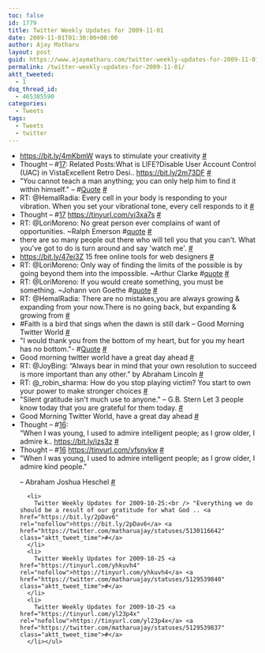 ```yaml
---
toc: false
id: 1779
title: Twitter Weekly Updates for 2009-11-01
date: 2009-11-01T01:30:00+00:00
author: Ajay Matharu
layout: post
guid: https://www.ajaymatharu.com/twitter-weekly-updates-for-2009-11-01/
permalink: /twitter-weekly-updates-for-2009-11-01/
aktt_tweeted:
  - 1
dsq_thread_id:
  - 465385590
categories:
  - Tweets
tags:
  - Tweets
  - twitter
---
```

<ul class="aktt_tweet_digest">
  <li>
    <a href="https://bit.ly/4mKbmW" rel="nofollow">https://bit.ly/4mKbmW</a> ways to stimulate your creativity <a href="https://twitter.com/matharuajay/statuses/5281833071" class="aktt_tweet_time">#</a>
  </li>
  <li>
    Thought &#8211; #<a href="https://search.twitter.com/search?q=%2317" class="aktt_hashtag">17</a>: Related Posts:What is LIFE?Disable User Account Control (UAC) in VistaExcellent Retro Desi.. <a href="https://bit.ly/2m73DF" rel="nofollow">https://bit.ly/2m73DF</a> <a href="https://twitter.com/matharuajay/statuses/5260900734" class="aktt_tweet_time">#</a>
  </li>
  <li>
    "You cannot teach a man anything; you can only help him to find it within himself." &#8211; #<a href="https://search.twitter.com/search?q=%23Quote" class="aktt_hashtag">Quote</a> <a href="https://twitter.com/matharuajay/statuses/5257559564" class="aktt_tweet_time">#</a>
  </li>
  <li>
    RT: @HemalRadia: Every cell in your body is responding to your vibration. When you set your vibrational tone, every cell responds to it <a href="https://twitter.com/matharuajay/statuses/5257554843" class="aktt_tweet_time">#</a>
  </li>
  <li>
    Thought &#8211; #<a href="https://search.twitter.com/search?q=%2317" class="aktt_hashtag">17</a> <a href="https://tinyurl.com/yj3xa7s" rel="nofollow">https://tinyurl.com/yj3xa7s</a> <a href="https://twitter.com/matharuajay/statuses/5252991555" class="aktt_tweet_time">#</a>
  </li>
  <li>
    RT: @LoriMoreno: No great person ever complains of want of opportunities. ~Ralph Emerson #<a href="https://search.twitter.com/search?q=%23quote" class="aktt_hashtag">quote</a> <a href="https://twitter.com/matharuajay/statuses/5228404028" class="aktt_tweet_time">#</a>
  </li>
  <li>
    there are so many people out there who will tell you that you can't. What you've got to do is turn around and say 'watch me'. <a href="https://twitter.com/matharuajay/statuses/5227867893" class="aktt_tweet_time">#</a>
  </li>
  <li>
    <a href="https://bit.ly/47ej3Z" rel="nofollow">https://bit.ly/47ej3Z</a> 15 free online tools for web designers <a href="https://twitter.com/matharuajay/statuses/5227061778" class="aktt_tweet_time">#</a>
  </li>
  <li>
    RT: @LoriMoreno: Only way of finding the limits of the possible is by going beyond them into the impossible. ~Arthur Clarke #<a href="https://search.twitter.com/search?q=%23quote" class="aktt_hashtag">quote</a> <a href="https://twitter.com/matharuajay/statuses/5227033239" class="aktt_tweet_time">#</a>
  </li>
  <li>
    RT: @LoriMoreno: If you would create something, you must be something. ~Johann von Goethe #<a href="https://search.twitter.com/search?q=%23quote" class="aktt_hashtag">quote</a> <a href="https://twitter.com/matharuajay/statuses/5226999852" class="aktt_tweet_time">#</a>
  </li>
  <li>
    RT: @HemalRadia: There are no mistakes,you are always growing & expanding from your now.There is no going back, but expanding & growing from <a href="https://twitter.com/matharuajay/statuses/5222194983" class="aktt_tweet_time">#</a>
  </li>
  <li>
    #Faith is a bird that sings when the dawn is still dark &#8211; Good Morning Twitter World  <a href="https://twitter.com/matharuajay/statuses/5222174493" class="aktt_tweet_time">#</a>
  </li>
  <li>
    "I would thank you from the bottom of my heart, but for you my heart has no bottom."- #<a href="https://search.twitter.com/search?q=%23Quote" class="aktt_hashtag">Quote</a> <a href="https://twitter.com/matharuajay/statuses/5198504833" class="aktt_tweet_time">#</a>
  </li>
  <li>
    Good morning twitter world have a great day ahead  <a href="https://twitter.com/matharuajay/statuses/5194392463" class="aktt_tweet_time">#</a>
  </li>
  <li>
    RT: @JoyBing: “Always bear in mind that your own resolution to succeed is more important than any other.” by Abraham Lincoln <a href="https://twitter.com/matharuajay/statuses/5171527478" class="aktt_tweet_time">#</a>
  </li>
  <li>
    RT: @_robin_sharma: How do you stop playing victim? You start to own your power to make stronger choices <a href="https://twitter.com/matharuajay/statuses/5170469056" class="aktt_tweet_time">#</a>
  </li>
  <li>
    "Silent gratitude isn't much use to anyone." &#8211; G.B. Stern Let 3 people know today that you are grateful for them today. <a href="https://twitter.com/matharuajay/statuses/5169134815" class="aktt_tweet_time">#</a>
  </li>
  <li>
    Good Morning Twitter World, have a great day ahead  <a href="https://twitter.com/matharuajay/statuses/5164493845" class="aktt_tweet_time">#</a>
  </li>
  <li>
    Thought &#8211; #<a href="https://search.twitter.com/search?q=%2316" class="aktt_hashtag">16</a>:<br /> &#8220;When I was young, I used to admire intelligent people; as I grow older, I admire k.. <a href="https://bit.ly/izs3z" rel="nofollow">https://bit.ly/izs3z</a> <a href="https://twitter.com/matharuajay/statuses/5154540325" class="aktt_tweet_time">#</a>
  </li>
  <li>
    Thought &#8211; #<a href="https://search.twitter.com/search?q=%2316" class="aktt_hashtag">16</a> <a href="https://tinyurl.com/yfsnykw" rel="nofollow">https://tinyurl.com/yfsnykw</a> <a href="https://twitter.com/matharuajay/statuses/5149895127" class="aktt_tweet_time">#</a>
  </li>
  <li>
    "When I was young, I used to admire intelligent people; as I grow older, I admire kind people." <p>
      &#8211; Abraham Joshua Heschel <a href="https://twitter.com/matharuajay/statuses/5149681107" class="aktt_tweet_time">#</a></li> 
      
      <li>
        Twitter Weekly Updates for 2009-10-25:<br /> "Everything we do should be a result of our gratitude for what God .. <a href="https://bit.ly/2pDav6" rel="nofollow">https://bit.ly/2pDav6</a> <a href="https://twitter.com/matharuajay/statuses/5130116642" class="aktt_tweet_time">#</a>
      </li>
      <li>
        Twitter Weekly Updates for 2009-10-25 <a href="https://tinyurl.com/yhkuvh4" rel="nofollow">https://tinyurl.com/yhkuvh4</a> <a href="https://twitter.com/matharuajay/statuses/5129539840" class="aktt_tweet_time">#</a>
      </li>
      <li>
        Twitter Weekly Updates for 2009-10-25 <a href="https://tinyurl.com/yl23p4x" rel="nofollow">https://tinyurl.com/yl23p4x</a> <a href="https://twitter.com/matharuajay/statuses/5129539837" class="aktt_tweet_time">#</a>
      </li></ul>
